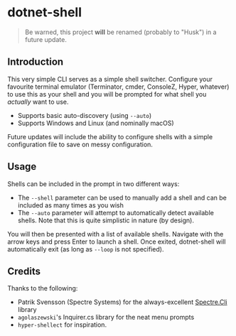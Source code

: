 # dotnet-shell

> Be warned, this project **will** be renamed (probably to "Husk") in a future update.

## Introduction

This very simple CLI serves as a simple shell switcher. Configure your favourite terminal emulator (Terminator, cmder, ConsoleZ, Hyper, whatever) to use this as your shell and you will be prompted for what shell you *actually* want to use.

- Supports basic auto-discovery (using `--auto`)
- Supports Windows and Linux (and nominally macOS)

Future updates will include the ability to configure shells with a simple configuration file to save on messy configuration.

## Usage

Shells can be included in the prompt in two different ways:

- The `--shell` parameter can be used to manually add a shell and can be included as many times as you wish
- The `--auto` parameter will attempt to automatically detect available shells. Note that this is quite simplistic in nature (by design).

You will then be presented with a list of available shells. Navigate with the arrow keys and press Enter to launch a shell. Once exited, dotnet-shell will automatically exit (as long as `--loop` is not specified).

## Credits

Thanks to the following:

- Patrik Svensson (Spectre Systems) for the always-excellent [Spectre.Cli](https://github.com/spectresystems/spectre.cli) library
- `agolaszewski`'s Inquirer.cs library for the neat menu prompts
- `hyper-shellect` for inspiration.